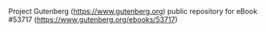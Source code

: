 Project Gutenberg (https://www.gutenberg.org) public repository for eBook #53717 (https://www.gutenberg.org/ebooks/53717)
